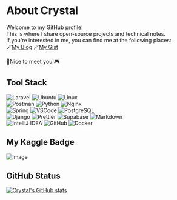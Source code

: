 # About Crystal
Welcome to my GitHub profile! \
This is where I share open-source projects and technical notes. \
If you're interested in me, you can find me at the following places:\
🪄[My Blog](https://x200706.vercel.app/) 🪄[My Gist](https://gist.github.com/x200706)

👾Nice to meet you!🎮

## Tool Stack
<img src="https://img.shields.io/badge/Laravel-1F2544?style=for-the-badge&logo=laravel&logoColor=white" alt="Laravel"> <img src="https://img.shields.io/badge/Ubuntu-1F2544?style=for-the-badge&logo=ubuntu&logoColor=white" alt="Ubuntu"> <img src="https://img.shields.io/badge/Linux-1F2544?style=for-the-badge&logo=linux&logoColor=white" alt="Linux">\
<img src="https://img.shields.io/badge/Postman-474F7A?style=for-the-badge&logo=Postman&logoColor=white" alt="Postman"> <img src="https://img.shields.io/badge/Python-474F7A?style=for-the-badge&logo=python&logoColor=blue" alt="Python"> <img src="https://img.shields.io/badge/Nginx-474F7A?style=for-the-badge&logo=nginx&logoColor=white" alt="Nginx">\
<img src="https://img.shields.io/badge/Spring-81689D?style=for-the-badge&logo=spring&logoColor=white" alt="Spring"> <img src="https://img.shields.io/badge/VSCode-81689D?style=for-the-badge&logo=visual%20studio%20code&logoColor=white" alt="VSCode"> <img src="https://img.shields.io/badge/PostgreSQL-81689D?style=for-the-badge&logo=postgresql&logoColor=white" alt="PostgreSQL">\
<img src="https://img.shields.io/badge/Django-C95792?style=for-the-badge&logo=django&logoColor=green" alt="Django"> <img src="https://img.shields.io/badge/prettier-C95792?style=for-the-badge&logo=prettier&logoColor=F7BA3E" alt="Prettier"> <img src="https://img.shields.io/badge/Supabase-C95792?style=for-the-badge&logo=supabase&logoColor=white" alt="Supabase"> <img src="https://img.shields.io/badge/Markdown-C95792?style=for-the-badge&logo=markdown&logoColor=white" alt="Markdown">\
<img src="https://img.shields.io/badge/IntelliJ_IDEA-F8B55F.svg?style=for-the-badge&logo=intellij-idea&logoColor=white" alt="IntelliJ IDEA"> <img src="https://img.shields.io/badge/GitHub-F8B55F?style=for-the-badge&logo=github&logoColor=white" alt="GitHub">  <img src="https://img.shields.io/badge/Docker-F8B55F?style=for-the-badge&logo=docker&logoColor=white" alt="Docker">

## My Kaggle Badge
![image](https://github.com/user-attachments/assets/b3f5d74f-ae64-4a82-9694-f3f8589799ed)

## GitHub Status
[![Crystal's GitHub stats](https://github-readme-stats.vercel.app/api?username=x200706&show_icons=true&theme=omni&rank_icon=percentile)](https://github.com/anuraghazra/github-readme-stats)

